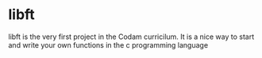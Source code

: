# libft
libft is the very first project in the Codam curricilum.
It is a nice way to start and write your own functions in the c programming language
